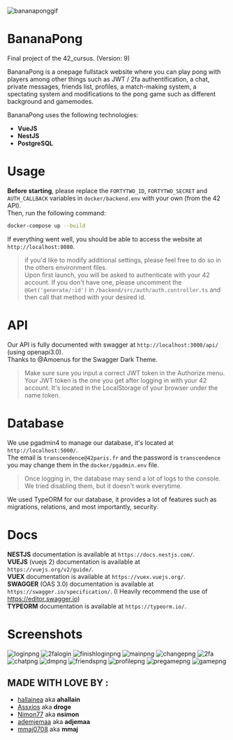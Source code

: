 ![bananaponggif](files/bananapong.gif)
# BananaPong

Final project of the 42_cursus. (Version: 9)<br>

BananaPong is a onepage fullstack website where you can play pong with players among other things such as  JWT / 2fa authentification, a chat, private messages, friends list, profiles, a match-making system, a spectating system and modifications to the pong game such as different background and gamemodes.

BananaPong uses the following technologies:
- **VueJS**
- **NestJS**
- **PostgreSQL**

# Usage

**Before starting**, please replace the `FORTYTWO_ID`, `FORTYTWO_SECRET` and `AUTH_CALLBACK` variables in `docker/backend.env` with your own (from the 42 API).<br>
Then, run the following command:

```bash
docker-compose up --build
```

If everything went well, you should be able to access the website at `http://localhost:8080`.
> if you'd like to modify additional settings, please feel free to do so in the others environment files.<br>
> Upon first launch, you will be asked to authenticate with your 42 account. If you don't have one, please uncomment the `@Get('generate/:id')` in `/backend/src/auth/auth.controller.ts` and then call that method with your desired id.

# API

Our API is fully documented with swagger at `http://localhost:3000/api/` (using openapi3.0).<br>
Thanks to @Amoenus for the Swagger Dark Theme.
> Make sure sure you input a correct JWT token in the Authorize menu. Your JWT token is the one you get after logging in with your 42 account. It's located in the LocalStorage of your browser under the name token.

# Database

We use pgadmin4 to manage our database, it's located at `http://localhost:5000/`.<br>
The email is `transcendence@42paris.fr` and the password is `transcendence` you may change them in the `docker/pgadmin.env` file.
> Once logging in, the database may send a lot of logs to the console. We tried disabling them, but it doesn't work everytime.

We used TypeORM for our database, it provides a lot of features such as migrations, relations, and most importantly, security.

# Docs

**NESTJS** documentation is available at `https://docs.nestjs.com/`.<br>
**VUEJS** (vuejs 2) documentation is available at `https://vuejs.org/v2/guide/`.<br>
**VUEX** documentation is available at `https://vuex.vuejs.org/`.<br>
**SWAGGER** (OAS 3.0) documentation is available at `https://swagger.io/specification/`. (I Heavily recommend the use of https://editor.swagger.io)<br>
**TYPEORM** documentation is available at `https://typeorm.io/`.<br>
# Screenshots

![loginpng](files/login.png)
![2falogin](files/2falogin.png)
![finishloginpng](files/finishlogin.png)
![mainpng](files/main.png)
![changepng](files/change.png)
![2fa](files/2fa.png)
![chatpng](files/chat.png)
![dmpng](files/dm.png)
![friendspng](files/friend.png)
![profilepng](files/profile.png)
![pregamepng](files/pregame.png)
![gamepng](files/game.png)

## MADE WITH LOVE BY :

- [hallainea](https://github.com/hallainea/) aka **ahallain**
- [Assxios](https://github.com/assxios/) aka **droge**
- [Nimon77](https://github.com/Nimon77/) aka **nsimon**
- [ademjemaa](https://github.com/ademjemaa/) aka **adjemaa**
- [mmaj0708](https://github.com/mmaj0708/) aka **mmaj**
